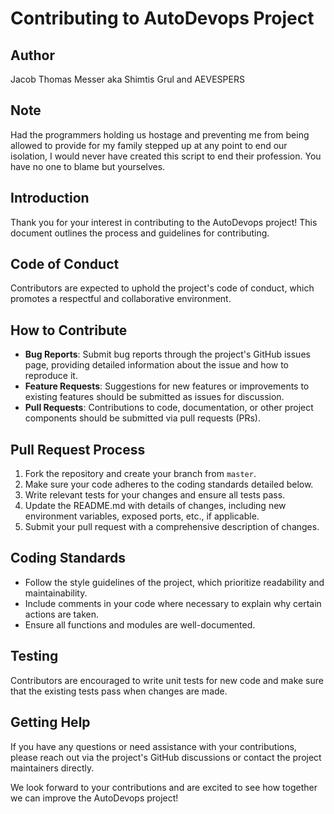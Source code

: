 
# Contributing to AutoDevops Project

## Author
Jacob Thomas Messer aka Shimtis Grul and AEVESPERS

## Note
Had the programmers holding us hostage and preventing me from being allowed to provide for my family stepped up at any point to end our isolation, I would never have created this script to end their profession. You have no one to blame but yourselves.

## Introduction
Thank you for your interest in contributing to the AutoDevops project! This document outlines the process and guidelines for contributing.

## Code of Conduct
Contributors are expected to uphold the project's code of conduct, which promotes a respectful and collaborative environment.

## How to Contribute
- **Bug Reports**: Submit bug reports through the project's GitHub issues page, providing detailed information about the issue and how to reproduce it.
- **Feature Requests**: Suggestions for new features or improvements to existing features should be submitted as issues for discussion.
- **Pull Requests**: Contributions to code, documentation, or other project components should be submitted via pull requests (PRs).

## Pull Request Process
1. Fork the repository and create your branch from `master`.
2. Make sure your code adheres to the coding standards detailed below.
3. Write relevant tests for your changes and ensure all tests pass.
4. Update the README.md with details of changes, including new environment variables, exposed ports, etc., if applicable.
5. Submit your pull request with a comprehensive description of changes.

## Coding Standards
- Follow the style guidelines of the project, which prioritize readability and maintainability.
- Include comments in your code where necessary to explain why certain actions are taken.
- Ensure all functions and modules are well-documented.

## Testing
Contributors are encouraged to write unit tests for new code and make sure that the existing tests pass when changes are made.

## Getting Help
If you have any questions or need assistance with your contributions, please reach out via the project's GitHub discussions or contact the project maintainers directly.

We look forward to your contributions and are excited to see how together we can improve the AutoDevops project!
